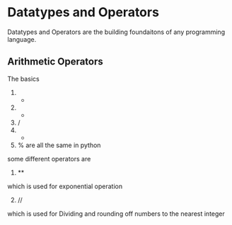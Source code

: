 # Datatypes and Operators

Datatypes and Operators are the building foundaitons of any programming language.

## Arithmetic Operators

The basics 

1. +
2. -
3. /
4. *
5. %
are all the same in python

some different operators are 

1. **

which is used for exponential operation

2. // 

which is used for Dividing and rounding off numbers to the nearest integer
